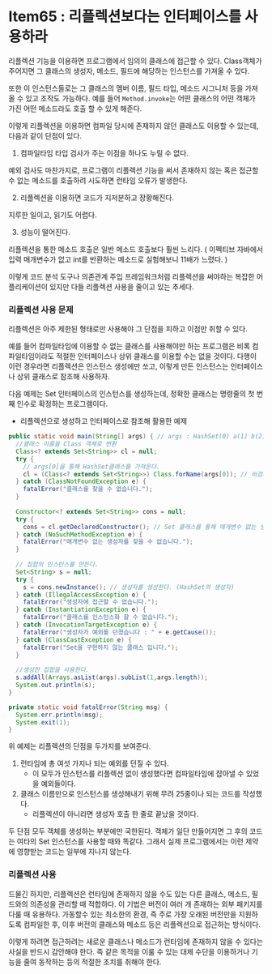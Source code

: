 # Item65 : 리플렉션보다는 인터페이스를 사용하라

리플렉션 기능을 이용하면 프로그램에서 임의의 클래스에 접근할 수 있다. Class객체가 주어지면 그 클래스의 생성자, 메소드, 필드에 해당하는 인스턴스를 가져올 수 있다.

또한 이 인스턴스들로는 그 클래스의 멤버 이름, 필드 타입, 메소드 시그니처 등을 가져올 수 있고 조작도 가능하다. 예를 들어 `Method.invoke`는 어떤 클래스의 어떤 객체가 가진 어떤 메소드라도 호출 할 수 있게 해준다.

이렇게 리플렉션을 이용하면 컴파일 당시에 존재하지 않던 클래스도 이용할 수 있는데, 다음과 같이 단점이 있다.

1. 컴파일타임 타입 검사가 주는 이점을 하나도 누릴 수 없다. 

예외 검사도 마찬가지로, 프로그램이 리플렉션 기능을 써서 존재하지 않는 혹은 접근할 수 없는 메소드를 호출하려 시도하면 런타임 오류가 발생한다.

2. 리플렉션을 이용하면 코드가 지저분하고 장황해진다.

지루한 일이고, 읽기도 어렵다.

3. 성능이 떨어진다.

리플렉션을 통한 메소드 호출은 일반 메소드 호출보다 훨씬 느리다. ( 이펙티브 자바에서 입력 매개변수가 없고 int를 반환하는 메소드로 실험해보니 11배가 느렸다. )

이렇게 코드 분석 도구나 의존관계 주입 프레임워크처럼 리플렉션을 써야하는 복잡한 어플리케이션이 있지만 다들 리플렉션 사용을 줄이고 있는 추세다. 



### 리플렉션 사용 문제

리플렉션은 아주 제한된 형태로만 사용해야 그 단점을 피하고 이점만 취할 수 있다. 

예를 들어 컴파일타임에 이용할 수 없는 클래스를 사용해야만 하는 프로그램은 비록 컴파일타임이라도 적절한 인터페이스나 상위 클래스를 이용할 수는 없을 것이다. 다행이 이런 경우라면 리플렉션은 인스턴스 생성에만 쏘고, 이렇게 만든 인스턴스는 인터페이스나 상위 클래스로 참조해 사용하자.

다음 예제는 Set<String> 인터페이스의 인스턴스를 생성하는데, 정확한 클래스는 명령줄의 첫 번째 인수로 확정하는 프로그램이다.

* 리플렉션으로 생성하고 인터페이스로 참조해 활용한 예제

```java
public static void main(String[] args) { // args : HashSet(0) a(1) b(2) b(3) c(4) ....
  //클래스 이름을 Class 객체로 변환
  Class<? extends Set<String>> cl = null; 
  try { 
    // args[0]을 통해 HashSet클래스를 가져온다.
    cl = (Class<? extends Set<String>>) Class.forName(args[0]); // 비검사 형변환 -> 형변환 안해도 오류는 안나지만
  } catch (ClassNotFoundException e) {													// 인스턴스를 생성할때 ClassCastException이 발생
    fatalError("클래스를 찾을 수 없습니다.");
  }
  
  Constructor<? extends Set<String>> cons = null;
  try {
    cons = cl.getDeclaredConstructor(); // Set 클래스를 통해 매개변수 없는 생성자를 찾아 얻는다.
  } catch (NoSuchMethodException e) {
    fatalError("매개변수 없는 생성자를 찾을 수 없습니다.");
  }
  
  // 집합의 인스턴스를 만든다.
  Set<String> s = null;
  try {
    s = cons.newInstance(); // 생성자를 생성한다. (HashSet의 생성자)
  } catch (IllegalAccessException e) {
    fatalError("생성자에 접근할 수 없습니다.");
  } catch (InstantiationException e) {
    fatalError("클래스를 인스턴스화 할 수 없습니다.");
  } catch (InvocationTargetException e) {
    fatalError("생성자가 예외를 던졌습니다 : " + e.getCause());
  } catch (ClassCastException e) {
    fatalError("Set을 구현하지 않는 클래스 입니다.");
  }
  
  //생성한 집합을 사용한다.
  s.addAll(Arrays.asList(args).subList(1,args.length));
  System.out.println(s);
}

private static void fatalError(String msg) {
  System.err.println(msg);
  System.exit(1);
}
```

위 예제는 리플렉션의 단점을 두가지를 보여준다.

1. 런타임에 총 여섯 가지나 되는 예외를 던질 수 있다. 
   * 이 모두가 인스턴스를 리플렉션 없이 생성했다면 컴파일타임에 잡아낼 수 있었을 예외들이다.
2. 클래스 이름만으로 인스턴스를 생성해내기 위해 무려 25줄이나 되는 코드를 작성했다. 
   * 리플렉션이 아니라면 생성자 호출 한 줄로 끝났을 것이다. 

두 단점 모두 객체를 생성하는 부분에만 국한된다. 객체가 일단 만들어지면 그 후의 코드는 여타의 Set 인스턴스를 사용할 때와 똑같다. 그래서 실제 프로그램에서는 이런 제약에 영향받는 코드는 일부에 지나지 않는다.



###  리플렉션 사용

드물긴 하지만, 리플렉션은 런타임에 존재하지 않을 수도 있는 다른 클래스, 메소드, 필드와의 의존성을 관리할 때 적합하다. 이 기법은 버전이 여러 개 존재하는 외부 패키지를 다룰 때 유용하다. 가동할수 있는 최소한의 환경, 즉 주로 가장 오래된 버전만을 지원하도록 컴파일한 후, 이후 버전의 클래스와 메소드 등은 리플렉션으로 접근하는 방식이다.

이렇게 하려면 접근하려는 새로운 클래스나 메소드가 런타임에 존재하지 않을 수 있다는 사실을 반드시 감안해야 한다. 즉 같은 목적을 이룰 수 있는 대체 수단을 이용하거나 기능을 줄여 동작하는 등의 적절한 조치를 취해야 한다.

